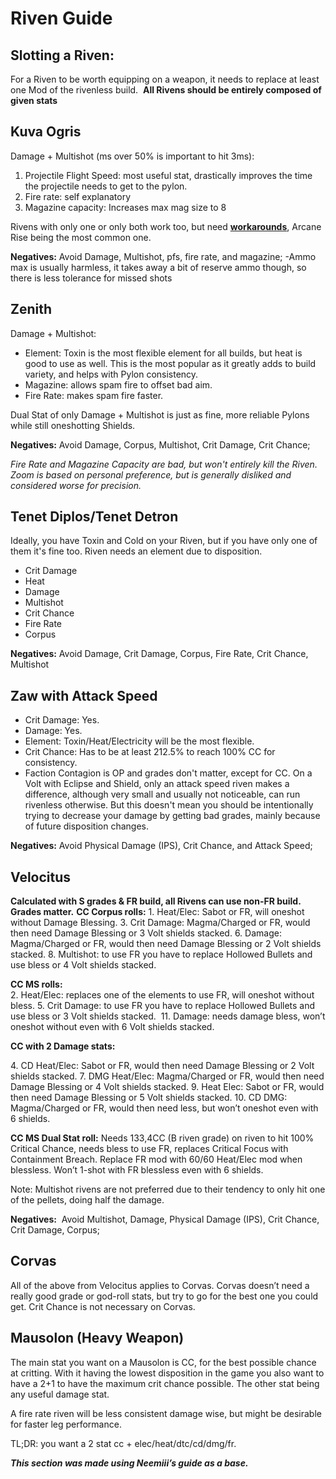 # **Riven Guide**

## **Slotting a Riven:**

For a Riven to be worth equipping on a weapon, it needs to replace at least one Mod of the rivenless build. 
**All Rivens should be entirely composed of given stats**

## **Kuva Ogris**

Damage + Multishot (ms over 50% is important to hit 3ms):

1. Projectile Flight Speed: most useful stat, drastically improves the time the projectile needs to get to the pylon.
2. Fire rate: self explanatory
3. Magazine capacity: Increases max mag size to 8

Rivens with only one or only both work too, but need [__workarounds__](/advanced/speedrun-strats.html#builds), Arcane Rise being the most common one.

**Negatives:**
Avoid Damage, Multishot, pfs, fire rate, and magazine; -Ammo max is usually harmless, it takes away a bit of reserve ammo though, so there is less tolerance for missed shots

## **Zenith**

Damage + Multishot:

- Element: Toxin is the most flexible element for all builds, but heat is good to use as well. This is the most popular as it greatly adds to build variety, and helps with Pylon consistency.
- Magazine: allows spam fire to offset bad aim.
- Fire Rate: makes spam fire faster.

Dual Stat of only Damage + Multishot is just as fine, more reliable Pylons while still oneshotting Shields.

**Negatives:**
Avoid Damage, Corpus, Multishot, Crit Damage, Crit Chance;

*Fire Rate and Magazine Capacity are bad, but won't entirely kill the Riven. Zoom is based on personal preference, but is generally disliked and considered worse for precision.*

## **Tenet Diplos/Tenet Detron**

Ideally, you have Toxin and Cold on your Riven, but if you have only one of them it's fine too. Riven needs an element due to disposition.

- Crit Damage
- Heat
- Damage
- Multishot
- Crit Chance
- Fire Rate
- Corpus

**Negatives:**
Avoid Damage, Crit Damage, Corpus, Fire Rate, Crit Chance, Multishot

## **Zaw with Attack Speed**

- Crit Damage: Yes.
- Damage: Yes.
- Element: Toxin/Heat/Electricity will be the most flexible.
- Crit Chance: Has to be at least 212.5% to reach 100% CC for consistency.
- Faction Contagion is OP and grades don't matter, except for CC. On a Volt with Eclipse and Shield, only an attack speed riven makes a difference, although very small and usually not noticeable, can run rivenless otherwise. But this doesn't mean you should be intentionally trying to decrease your damage by getting bad grades, mainly because of future disposition changes.

**Negatives:**
Avoid Physical Damage (IPS), Crit Chance, and Attack Speed;

## **Velocitus**

**Calculated with S grades & FR build, all Rivens can use non-FR build. Grades matter.**
**CC Corpus rolls:**
1\. Heat/Elec: Sabot or FR, will oneshot without Damage Blessing.
3\. Crit Damage: Magma/Charged or FR, would then need Damage Blessing or 3 Volt shields stacked.
6\. Damage: Magma/Charged or FR, would then need Damage Blessing or 2 Volt shields stacked.
8\. Multishot: to use FR you have to replace Hollowed Bullets and use bless or 4 Volt shields stacked.

**CC MS rolls:**	
2\. Heat/Elec: replaces one of the elements to use FR, will oneshot without bless.
5\. Crit Damage: to use FR you have to replace Hollowed Bullets and use bless or 3 Volt shields stacked. 
11\. Damage: needs damage bless, won’t oneshot without even with 6 Volt shields stacked.

**CC with 2 Damage stats:**

4\. CD Heat/Elec: Sabot or FR, would then need Damage Blessing or 2 Volt shields stacked.
7\. DMG Heat/Elec: Magma/Charged or FR, would then need Damage Blessing or 4 Volt shields stacked.
9\. Heat Elec: Sabot or FR, would then need Damage Blessing or 5 Volt shields stacked.
10\. CD DMG: Magma/Charged or FR, would then need less, but won’t oneshot even with 6 shields.

**CC MS Dual Stat roll:**
Needs 133,4CC (B riven grade) on riven to hit 100% Critical Chance, needs bless to use FR, replaces Critical Focus with Containment Breach. Replace FR mod with 60/60 Heat/Elec mod when blessless. Won’t 1-shot with FR blessless even with 6 shields.

Note: Multishot rivens are not preferred due to their tendency to only hit one of the pellets, doing half the damage.

**Negatives:** 
Avoid Multishot, Damage, Physical Damage (IPS), Crit Chance, Crit Damage, Corpus;

## **Corvas**

All of the above from Velocitus applies to Corvas. Corvas doesn’t need a really good grade or god-roll stats, but try to go for the best one you could get. Crit Chance is not necessary on Corvas.

## **Mausolon (Heavy Weapon)**

The main stat you want on a Mausolon is CC, for the best possible chance at critting. With it having the lowest disposition in the game you also want to have a 2+1 to have the maximum crit chance possible. The other stat being any useful damage stat.

A fire rate riven will be less consistent damage wise, but might be desirable for faster leg performance.

TL;DR: you want a 2 stat cc + elec/heat/dtc/cd/dmg/fr.

***This section was made using Neemiii’s guide as a base.***